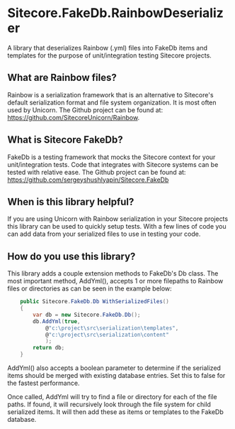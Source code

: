 # Sitecore.FakeDb.RainbowDeserializer
A library that deserializes Rainbow (.yml) files into FakeDb items and templates for the purpose of unit/integration testing Sitecore projects.

## What are Rainbow files?
Rainbow is a serialization framework that is an alternative to Sitecore's default serialization format and file system organization.  It is most often used by Unicorn.  The Github project can be found at: https://github.com/SitecoreUnicorn/Rainbow.

## What is Sitecore FakeDb?
FakeDb is a testing framework that mocks the Sitecore context for your unit/integration tests.  Code that integrates with Sitecore systems can be tested with relative ease.  The Github project can be found at: https://github.com/sergeyshushlyapin/Sitecore.FakeDb

## When is this library helpful?
If you are using Unicorn with Rainbow serialization in your Sitecore projects this library can be used to quickly setup tests.  With a few lines of code you can add data from your serialized files to use in testing your code.

## How do you use this library?
This library adds a couple extension methods to FakeDb's Db class.  The most important method, AddYml(), accepts 1 or more filepaths to Rainbow files or directories as can be seen in the example below:
```c#
    public Sitecore.FakeDb.Db WithSerializedFiles()
    {
        var db = new Sitecore.FakeDb.Db();
        db.AddYml(true,
            @"c:\project\src\serialization\templates",
            @"c:\project\src\serialization\content"
            );
        return db;
    }
```

AddYml() also accepts a boolean parameter to determine if the serialized items should be merged with existing database entries.  Set this to false for the fastest performance.

Once called, AddYml will try to find a file or directory for each of the file paths.  If found, it will recursively look through the file system for child serialized items.  It will then add these as items or templates to the FakeDb database.